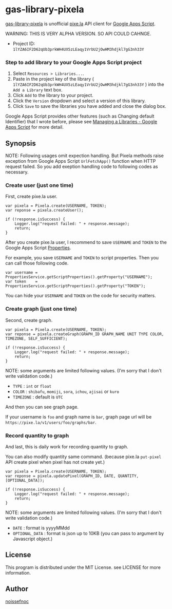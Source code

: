 # gas-library-pixela

[gas-library-pixela](https://github.com/noissefnoc/gas-library-pixela) is unofficial [pixe.la](https://pixe.la) API client for [Google Apps Script](https://developers.google.com/apps-script/).

WARNING: THIS IS VERY ALPHA VERSION. SO API COULD CAHNGE.

* Project ID: `1lYZA6IF2D62qUb3prkWH4UX5zLEaqy1VrbU2jOwHM3hdjkl7gG3nh33Y`


### Step to add library to your Google Apps Script project

1. Select `Resources > Libraries...`.
2. Paste in the project key of the library ( `1lYZA6IF2D62qUb3prkWH4UX5zLEaqy1VrbU2jOwHM3hdjkl7gG3nh33Y` ) into the `Add a Library` text box.
3. Click `Add` to the library to your project.
4. Click the `Version` dropdown and select a version of this library.
5. Click `Save` to save the libraries you have added and close the dialog box.

Google Apps Script provides other features (such as Changing default Identifier) that I wrote before, please see [Managing a Libraries - Google Apps Script](https://developers.google.com/apps-script/guides/libraries#managing_libraries) for more detail.


## Synopsis

NOTE: Following usages omit expection handling. But Pixela methods raise exception from Google Apps Script `UrlFetchApp()` function when HTTP request failed. So you add exeption handling code to following codes as necessary. 

### Create user (just one time)

First, create pixe.la user.

```
var pixela = Pixela.create(USERNAME, TOKEN);
var reponse = pixela.createUser();

if (!response.isSuccess) {
    Logger.log("request failed: " + response.message);
    return;
}
```

After you create pixe.la user, I recommend to save `USERNAME` and `TOKEN` to the Google Apps Script [Properties](https://developers.google.com/apps-script/guides/properties).

For example, you save `USERNAME` and `TOKEN` to script properties. Then you can call those following code.

```
var username = PropertiesService.getScriptProperties().getProperty("USERNAME");
var token    = PropertiesService.getScriptProperties().getProperty("TOKEN");
```
You can hide your `USERNAME` and `TOKEN` on the code for security matters.

### Create graph (just one time)

Second, create graph.

```
var pixela = Pixela.create(USERNAME, TOKEN);
var reponse = pixela.createGraph(GRAPH_ID GRAPH_NAME UNIT TYPE COLOR, TIMEZONE, SELF_SUFFICIENT);

if (!response.isSuccess) {
    Logger.log("request failed: " + response.message);
    return;
}
```

NOTE: some arguments are limited following values. (I'm sorry that I don't write validation code.) 

* `TYPE` : `int` or `float`
* `COLOR` : `shibafu`, `momiji`, `sora`, `ichou`, `ajisai` or `kuro`
* `TIMEZONE` : default is `UTC`

And then you can see graph page.

If your username is `foo` and graph name is `bar`, graph page url will be `https://pixe.la/v1/users/foo/graphs/bar`.

### Record quantity to graph

And last, this is daily work for recording quantity to graph.

You can also modify quantity same command. (because pixe.la `put-pixel` API create pixel when pixel has not create yet.)

```
var pixela = Pixela.create(USERNAME, TOKEN);
var reponse = pixela.updatePixel(GRAPH_ID, DATE, QUANTITY, [OPTIONAL_DATA]);

if (!response.isSuccess) {
    Logger.log("request failed: " + response.message);
    return;
}
```

NOTE: some arguments are limited following values. (I'm sorry that I don't write validation code.)

* `DATE` : format is yyyyMMdd
* `OPTIONAL_DATA` : format is json up to 10KB (you can pass to argument by Javascript object.)


## License

This program is distributed under the MIT License. see LICENSE for more information.


## Author

[noissefnoc](noissefnoc@gmail.com)
